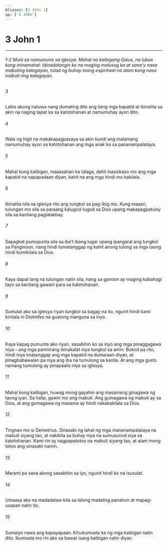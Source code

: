 ```yaml
---
Aliases: [3 John 1]
up: ['3 John']
---
```

# 3 John 1

***
###### 1-2 Mula sa namumuno sa iglesya. Mahal na kaibigang Gaius, na lubos kong minamahal: Idinadalangin ko na maging malusog ka at sanaʼy nasa mabuting kalagayan, tulad ng buhay mong espiritwal na alam kong nasa mabuti ring kalagayan. 


###### 3 


Labis akong natuwa nang dumating dito ang ilang mga kapatid at ibinalita sa akin na naging tapat ka sa katotohanan at namumuhay ayon dito. 


###### 4 


Wala ng higit na makakapagpasaya sa akin kundi ang malamang namumuhay ayon sa katotohanan ang mga anak ko sa pananampalataya. 


###### 5 


Mahal kong kaibigan, maaasahan ka talaga, dahil inaasikaso mo ang mga kapatid na napapadaan diyan, kahit na ang mga hindi mo kakilala. 


###### 6 


Ibinalita nila sa iglesya rito ang tungkol sa pag-ibig mo. Kung maaari, tulungan mo sila sa paraang kalugod-lugod sa Dios upang makapagpatuloy sila sa kanilang paglalakbay. 


###### 7 


Sapagkat pumupunta sila sa ibaʼt ibang lugar upang ipangaral ang tungkol sa Panginoon, nang hindi tumatanggap ng kahit anong tulong sa mga taong hindi kumikilala sa Dios. 


###### 8 


Kaya dapat lang na tulungan natin sila, nang sa ganoon ay maging kabahagi tayo sa kanilang gawain para sa katotohanan. 


###### 9 


Sumulat ako sa iglesya riyan tungkol sa bagay na ito, ngunit hindi kami kinilala ni Diotrefes na gustong manguna sa inyo. 


###### 10 


Kaya kapag pumunta ako riyan, sasabihin ko sa inyo ang mga pinaggagawa niya – ang mga paninirang ikinakalat niya tungkol sa amin. Bukod pa rito, hindi niya tinatanggap ang mga kapatid na dumaraan diyan, at pinagbabawalan pa niya ang iba na tumulong sa kanila. At ang mga gusto namang tumulong ay pinapaalis niya sa iglesya. 


###### 11 


Mahal kong kaibigan, huwag mong gayahin ang masamang ginagawa ng taong iyan. Sa halip, gawin mo ang mabuti. Ang gumagawa ng mabuti ay sa Dios, at ang gumagawa ng masama ay hindi nakakakilala sa Dios. 


###### 12 


Tingnan mo si Demetrius. Sinasabi ng lahat ng mga mananampalataya na mabuti siyang tao, at nakikita sa buhay niya na sumusunod siya sa katotohanan. Kami rin ay nagpapatotoo na mabuti siyang tao, at alam mong totoo ang sinasabi namin. 


###### 13 


Marami pa sana akong sasabihin sa iyo, ngunit hindi ko na isusulat. 


###### 14 


Umaasa ako na madadalaw kita sa lalong madaling panahon at mapag-usapan natin ito. 


###### 15 


Sumaiyo nawa ang kapayapaan. Kinukumusta ka ng mga kaibigan natin dito. Ikumusta mo rin ako sa bawat isang kaibigan natin diyan.
